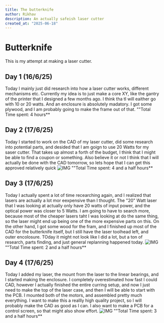 ```yaml
---
title: The butterknife
author: Rikhav
description: An actually safeish laser cutter
created_at: "2025-06-18"
---
```



# Butterknife
This is my attempt at making a laser cutter.
## Day 1 (16/6/25)
Today I mainly just did research into how a laser cutter works, different mechanisms etc. Currently my idea is to just make a core XY, like the gantry of the printer that I designed a few months ago. I think tha tI will eaither go with 10 or 20 watts. And an enclosure is absolutely madatory. I got some plywood, and I am probably going to make the frame out of that.
""Total Time spent: 4 hours**

## Day 2 (17/6/25)
Today I started to work on the CAD of my laser cutter, did some research into potential parts, and desided that I am goign to use 20 Watts for my saser cutter. That takes up almost a forth of the budget, I think that I might be able to find a coupon or something. Also believe it or not I think that I will actually be done with the CAD tomorrow, so lets hope that I can get this approved relatively quick
![IMG](https://hc-cdn.hel1.your-objectstorage.com/s/v3/43e2887282d9ba38ec8c08d91ce23089fc11d4e3_image.png)
""Total Time spent: 4 and a half hours**
## Day 3 (17/6/25)
Today I actually spent a lot of time recearching again, and I realized that lasers are actually a lot mor eexpensive than I thought. The "20" Watt laser that I was looking at actually only have 20 watts of input power, and the optical power was closer to 5 Watts. I am going to have to search more, because most of the cheaper lasers taht I was looking at do the same thing, so the laser might end up being one of the more expensive parts on this. On the other hand, I got some wood for the fram, and I finished up most of the CAD for the butterknife itself, but I still have the laser toolhead left, and outer encolosure. TOday it might not look like I did a lot, but a ton of research, parts finding, and just general replanning happened today.
![IMG](https://hc-cdn.hel1.your-objectstorage.com/s/v3/8bddbbf387879af30e927b20c4f3c7ac86df9cac_image.png)
""Total Time spent: 2 and a half hours**

## Day 4 (17/6/25)
Today I added my laser, the mount from the laser to the linear bearings, and I started making the enclosure. I completely overestimated how fast I could CAD, however I actually finished the entire curring setup, and now I just need to make the top of the laser case, and then I will be able to start with the PCB. I mounted both of the motors, and assembled pretty much everything. I want to make this a  reallly high quality project, so I will probably make the CAD as good as I can. I also want to make a PCB for a control screen, so that might also show effort.
![IMG](https://hc-cdn.hel1.your-objectstorage.com/s/v3/73320a8b1953fc3685f5b5be0b58617c692a570b_image.png)
""Total Time spent: 3 and a half hours**

